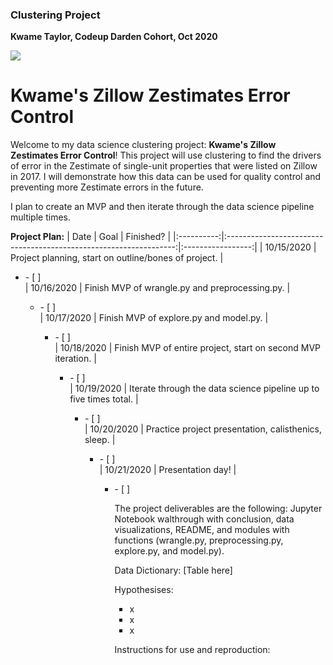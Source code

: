### Clustering Project
**Kwame Taylor, Codeup Darden Cohort, Oct 2020**

<img src="https://www.underconsideration.com/brandnew/archives/zillow_logo.png">

# Kwame's Zillow Zestimates Error Control

Welcome to my data science clustering project: **Kwame's Zillow Zestimates Error Control**! This project will use clustering to find the drivers of error in the Zestimate of single-unit properties that were listed on Zillow in 2017. I will demonstrate how this data can be used for quality control and preventing more Zestimate errors in the future.

I plan to create an MVP and then iterate through the data science pipeline multiple times.

**Project Plan:**
|    Date    |                                Goal                               |     Finished?     |
|:----------:|:-----------------------------------------------------------------:|:-----------------:|
| 10/15/2020 | Project planning, start on outline/bones of project.              |<ul><li>- [ ] </li>
| 10/16/2020 | Finish MVP of wrangle.py and preprocessing.py.                    |<ul><li>- [ ] </li>
| 10/17/2020 | Finish MVP of explore.py and model.py.                            |<ul><li>- [ ] </li>
| 10/18/2020 | Finish MVP of entire project, start on second MVP iteration.      |<ul><li>- [ ] </li>
| 10/19/2020 | Iterate through the data science pipeline up to five times total. |<ul><li>- [ ] </li>
| 10/20/2020 | Practice project presentation, calisthenics, sleep.               |<ul><li>- [ ] </li>
| 10/21/2020 | Presentation day!                                                 |<ul><li>- [ ] </li>

The project deliverables are the following: Jupyter Notebook walthrough with conclusion, data visualizations, README, and modules with functions (wrangle.py, preprocessing.py, explore.py, and model.py).

Data Dictionary:
[Table here]

Hypothesises:
* x
* x
* x

Instructions for use and reproduction:
